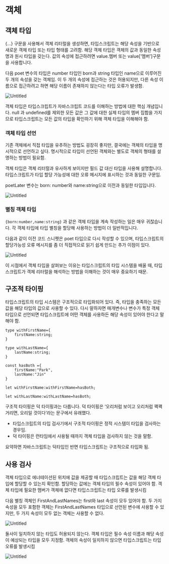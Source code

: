 # 객체

## 객체 타입

{…} 구문을 사용해서 객체 리터럴을 생성하면, 타입스크립트는 해당 속성을 기반으로 새로운 객체 타입 또는 타입 형태를 고려함. 해당 객체 타입은 객체의 값과 동일한 속성명과 원시 타입을 갖는다. 값의 속성에 접근하려면 value.멤버 또는 value[’멤버’]구문을 사용합니다.

다음 poet 변수의 타입은 number 타입인 born과 string 타입인 name으로 이루어진 두 개의 속성을 갖는 객체임. 이 두 개의 속성에 접근하는 것은 허용되지만, 다른 속성 이름으로 접근하려고 하면 해당 이름이 존재하지 않는다는 타입 오류가 발생함.

![Untitled](https://s3-us-west-2.amazonaws.com/secure.notion-static.com/b27da443-02dc-4ffc-b081-cc9cdd4be313/Untitled.png)

객체 타입은 타입스크립트가 자바스크립트 코드를 이해하는 방법에 대한 핵심 개념입니다. null 과 undefined를 제외한 모든 값은 그 값에 대한 실제 타입의 멤버 집합을 가지므로 타입스크립트는 모든 값의 타입을 확인하기 위해 객체 타입을 이해해야 함.

### 객체 타입 선언

기존 객체에서 직접 타입을 유추하는 방법도 굉장히 좋지만, 결국에는 객체의 타입을 명시적으로 선언하고 싶다. 명시적으로 타입이 선언된 객체와는 별도로 객체의 형태를 설명하는 방법이 필요함.

객체 타입은 객체 리터럴과 유사하게 보이지만 필드 값 대신 타입을 사용해 설명합니다. 타입스크립트가 타입 할당 가능성에 대한 오류 메시지에 표시하는 것과 동일한 구문임.

poetLater 변수는 born: number와 name:string으로 이전과 동일한 타입입니다.

![Untitled](https://s3-us-west-2.amazonaws.com/secure.notion-static.com/ed48d81b-2c05-416e-be75-053f7003b5cb/Untitled.png)

### 별칭 객체 타입

`{born:number,name:string}`  과 같은 객체 타입을 계속 작성하는 일은 매우 귀찮습니다. 각 객체 타입에 타입 별칭을 할당해 사용하는 방법이 더 일반적입니다.

다음과 같이 이전 코드 스니펫은 poet 타입으로 다시 작성할 수 있으며, 타입스크립트의 할당가능성 오류 메시지를 좀 더 직접적으로 읽기 쉽게 만드는 추가 이점이 있다.

![Untitled](https://s3-us-west-2.amazonaws.com/secure.notion-static.com/1c86f6c4-3065-48fd-b85a-164a8bc770d4/Untitled.png)

이 시점에서 객체 타입을 살펴보는 이유는 타입스크립트의 타입 시스템을 배울 때, 타입스크립트가 객체 리터럴을 해석하는 방법을 이해하는 것이 매우 중요하기 때문.

## 구조적 타이핑

타입스크립트의 타입 시스템은 구조적으로 타입화되어 있다. 즉, 타입을 충족하는 모든 값을 해당 타입의 값으로 사용할 수 있다. 다시 말하자면 매개변수나 변수가 특정 객체 타입으로 선언되면 타입스크립트에 어떤 객체를 사용하든 해당 속성이 있어야 한다고 말해야 함.

```tsx
type withFirstName={
    firstName:string;
}

type withLastName={
    lastName:string;
}

const hasBoth ={
    firstName:"Park",
    lastName:"Jin"
}

let withFirstName:withFirstName=hasBoth;

let withLastName:withLastName=hasBoth;
```

구조적 타이핑은 덕 타이핑과는 다릅니다. 덕 타이핑은 ‘오리처럼 보이고 오리처럼 꽥꽥거리면, 오리일 것이다’라는 문구에서 유래했다.

- 타입스크립트의 타입 검사기에서 구조적 타이핑은 정적 시스템이 타입을 검사하는 경우임.
- 덕 타이핑은 런타임에서 사용될 때까지 객체 타입을 검사하지 않는 것을 말함.

요약하면 자바스크립트는 덕타입인 반면 타입스크립트는 구조적으로 타입화 됨.

## 사용 검사

객체 타입으로 에너테이션된 위치에 값을 제공할 때 타입스크립트는 값을 해당 객체 타입에 할당할 수 있는지 확인함. 할당하는 값에는 객체 타입의 필수 속성이 있어야 함. 객체 타입에 필요한 맴버가 객체에 없다면 타입스크립트는 타입 오류를 발생시킴

다음 별칭 객체인 FirstAndLastNames는 first와 last 속성이 모두 있어야 함. 두 가지 속성을 모두 포함한 객체는 FirstAndLastNames 타입으로 선언된 변수에 사용할 수 있지만, 두 가지 속성이 모두 없는 객체는 사용할 수 없다.

![Untitled](https://s3-us-west-2.amazonaws.com/secure.notion-static.com/606d539e-8722-4c8d-b0bf-e473c25a610e/Untitled.png)

둘사이 일치하지 않는 타입도 허용되지 않는다. 객체 타입은 필수 속성 이름과 해당 속성이 예상되는 타입을 모두 지정함. 객체의 속성이 일치하지 않으면 타입스크립트는 타입 오류를 발생시킴

![Untitled](https://s3-us-west-2.amazonaws.com/secure.notion-static.com/77698746-20fc-4320-ba34-9c843f34bd48/Untitled.png)